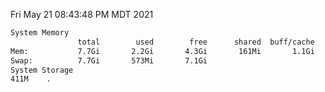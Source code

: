 Fri May 21 08:43:48 PM MDT 2021
```bash
System Memory
               total        used        free      shared  buff/cache   available
Mem:           7.7Gi       2.2Gi       4.3Gi       161Mi       1.1Gi       5.0Gi
Swap:          7.7Gi       573Mi       7.1Gi
System Storage
411M	.
```
```bash
